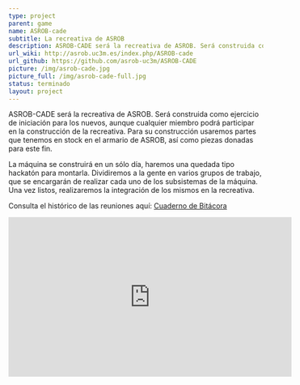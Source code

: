 ```yaml
---
type: project
parent: game
name: ASROB-cade
subtitle: La recreativa de ASROB
description: ASROB-CADE será la recreativa de ASROB. Será construida como ejercicio de iniciación para los nuevos, aunque cualquier miembro podrá participar en la construcción de la recreativa. Para su construcción usaremos partes que tenemos en stock en el armario de ASROB, así como piezas donadas para este fin.
url_wiki: http://asrob.uc3m.es/index.php/ASROB-cade
url_github: https://github.com/asrob-uc3m/ASROB-CADE
picture: /img/asrob-cade.jpg
picture_full: /img/asrob-cade-full.jpg
status: terminado
layout: project
---
```


ASROB-CADE será la recreativa de ASROB. Será construida como ejercicio de iniciación para los nuevos, aunque cualquier miembro podrá participar en la construcción de la recreativa. Para su construcción usaremos partes que tenemos en stock en el armario de ASROB, así como piezas donadas para este fin.

La máquina se construirá en un sólo día, haremos una quedada tipo hackatón para montarla. Dividiremos a la gente en varios grupos de trabajo, que se encargarán de realizar cada uno de los subsistemas de la máquina. Una vez listos, realizaremos la integración de los mismos en la recreativa.

Consulta el histórico de las reuniones aquí: [Cuaderno de Bitácora](https://github.com/asrob-uc3m/ASROB-CADE/wiki/Cuaderno-de-Bit%C3%A1cora)

<iframe width="560" height="315" src="https://www.youtube.com/embed/kLzIO5EKpro?rel=0" frameborder="0" allowfullscreen></iframe>
